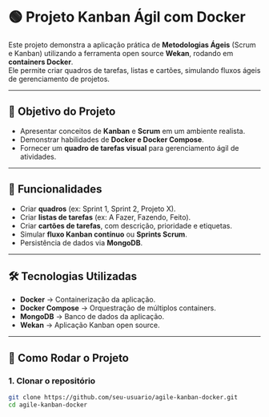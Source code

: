 # 🟢 Projeto Kanban Ágil com Docker

Este projeto demonstra a aplicação prática de **Metodologias Ágeis** (Scrum e Kanban) utilizando a ferramenta open source **Wekan**, rodando em **containers Docker**.  
Ele permite criar quadros de tarefas, listas e cartões, simulando fluxos ágeis de gerenciamento de projetos.

---

## 🎯 Objetivo do Projeto
- Apresentar conceitos de **Kanban** e **Scrum** em um ambiente realista.  
- Demonstrar habilidades de **Docker e Docker Compose**.  
- Fornecer um **quadro de tarefas visual** para gerenciamento ágil de atividades.  

---

## 📌 Funcionalidades
- Criar **quadros** (ex: Sprint 1, Sprint 2, Projeto X).  
- Criar **listas de tarefas** (ex: A Fazer, Fazendo, Feito).  
- Criar **cartões de tarefas**, com descrição, prioridade e etiquetas.  
- Simular **fluxo Kanban contínuo** ou **Sprints Scrum**.  
- Persistência de dados via **MongoDB**.  

---

## 🛠 Tecnologias Utilizadas
- **Docker** → Containerização da aplicação.  
- **Docker Compose** → Orquestração de múltiplos containers.  
- **MongoDB** → Banco de dados da aplicação.  
- **Wekan** → Aplicação Kanban open source.  

---

## 🚀 Como Rodar o Projeto

### 1. Clonar o repositório
```bash
git clone https://github.com/seu-usuario/agile-kanban-docker.git
cd agile-kanban-docker
